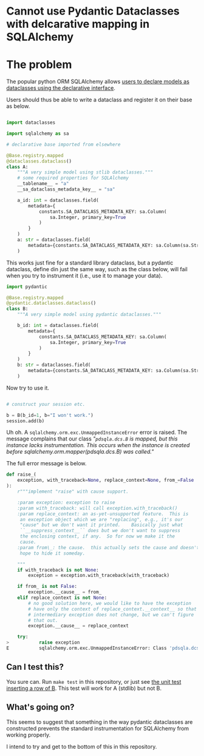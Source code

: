 # Cannot use Pydantic Dataclasses with delcarative mapping in SQLAlchemy

# The problem

The popular python ORM SQLAlchemy allows [users to declare models as dataclasses using the declarative interface](https://docs.sqlalchemy.org/en/14/orm/mapping_styles.html#example-two-dataclasses-with-declarative-table).

Users should thus be able to write a dataclass and register it on their base as below.

```python

import dataclasses

import sqlalchemy as sa

# declarative base imported from elsewhere

@Base.registry.mapped
@dataclasses.dataclass()
class A:
    """A very simple model using stlib dataclasses."""
    # some required properties for SQLAlchemy
    __tablename__ = "a"
    __sa_dataclass_metadata_key__ = "sa"

    a_id: int = dataclasses.field(
        metadata={
            constants.SA_DATACLASS_METADATA_KEY: sa.Column(
                sa.Integer, primary_key=True
            )
        }
    )
    a: str = dataclasses.field(
        metadata={constants.SA_DATACLASS_METADATA_KEY: sa.Column(sa.String)}
    )

```

This works just fine for a standard library dataclass, but a pydantic dataclass, define din just the same way, such as the class below, will fail when you try to instrument it (i.e., use it to manage your data).

```python
import pydantic

@Base.registry.mapped
@pydantic.dataclasses.dataclass()
class B:
    """A very simple model using pydantic dataclasses."""

    b_id: int = dataclasses.field(
        metadata={
            constants.SA_DATACLASS_METADATA_KEY: sa.Column(
                sa.Integer, primary_key=True
            )
        }
    )
    b: str = dataclasses.field(
        metadata={constants.SA_DATACLASS_METADATA_KEY: sa.Column(sa.String)}
    )
```

Now try to use it.

```python

# construct your session etc.

b = B(b_id=1, b="I won't work.")
session.add(b)
```

Uh oh. A `sqlalchemy.orm.exc.UnmappedInstanceError` error is raised. The message complains that our class _"`pdsqla.dcs.B` is mapped, but this instance lacks instrumentation.  This occurs when the instance is created before sqlalchemy.orm.mapper(pdsqla.dcs.B) was called."_

The full error message is below.

```python
def raise_(
    exception, with_traceback=None, replace_context=None, from_=False
):
    r"""implement "raise" with cause support.

    :param exception: exception to raise
    :param with_traceback: will call exception.with_traceback()
    :param replace_context: an as-yet-unsupported feature.  This is
     an exception object which we are "replacing", e.g., it's our
     "cause" but we don't want it printed.    Basically just what
     ``__suppress_context__`` does but we don't want to suppress
     the enclosing context, if any.  So for now we make it the
     cause.
    :param from\_: the cause.  this actually sets the cause and doesn't
     hope to hide it someday.

    """
    if with_traceback is not None:
        exception = exception.with_traceback(with_traceback)

    if from_ is not False:
        exception.__cause__ = from_
    elif replace_context is not None:
        # no good solution here, we would like to have the exception
        # have only the context of replace_context.__context__ so that the
        # intermediary exception does not change, but we can't figure
        # that out.
        exception.__cause__ = replace_context

    try:
>           raise exception
E           sqlalchemy.orm.exc.UnmappedInstanceError: Class 'pdsqla.dcs.B' is mapped, but this instance lacks instrumentation.  This occurs when the instance is created before sqlalchemy.orm.mapper(pdsqla.dcs.B) was called.
```

## Can I test this?

You sure can. Run `make test` in this repository, or just see [the unit test inserting a row of B](/tests/test_insert.py#L11). This test will work for A (stdlib) but not B.

## What's going on?

This seems to suggest that something in the way pydantic dataclasses are constructed prevents the standard instrumentation for SQLAlchemy from working properly.

I intend to try and get to the bottom of this in this repository.

